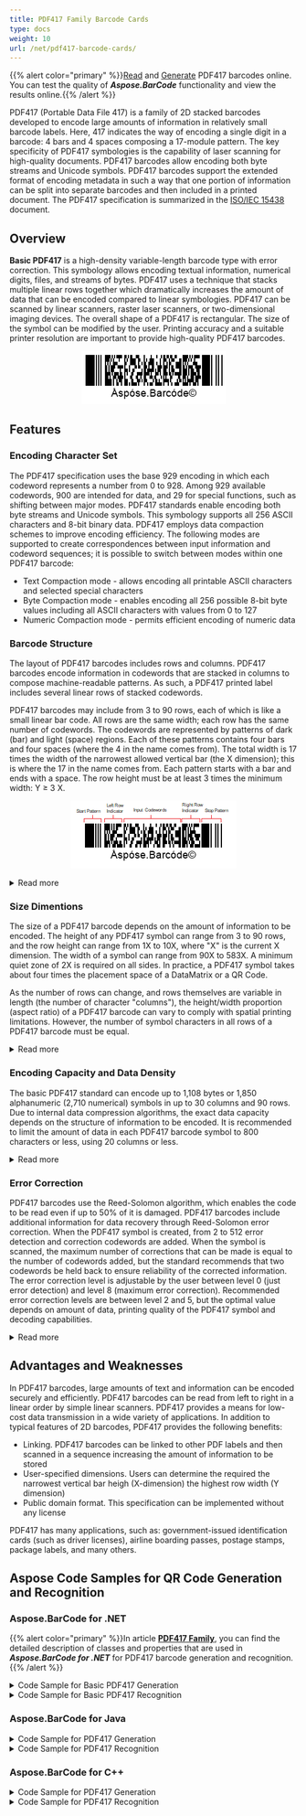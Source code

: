 ```yaml
---
title: PDF417 Family Barcode Cards
type: docs
weight: 10
url: /net/pdf417-barcode-cards/
---
```


{{% alert color="primary" %}}[Read](https://products.aspose.app/barcode/recognize/pdf417) and [Generate](https://products.aspose.app/barcode/generate/pdf417) PDF417 barcodes online. You can test the quality of ***Aspose.BarCode*** functionality and view the results online.{{% /alert %}}

PDF417 (Portable Data File 417) is a family of 2D stacked barcodes developed to encode large amounts of information in relatively small barcode labels. Here, 417 indicates the way of encoding a single digit in a barcode: 4 bars and 4 spaces composing a 17-module pattern. The key specificity of PDF417 symbologies is the capability of laser scanning for high-quality documents. PDF417 barcodes allow encoding both byte streams and Unicode symbols. PDF417 barcodes support the extended format of encoding metadata in such a way that one portion of information can be split into separate barcodes and then included in a printed document. The PDF417 specification is summarized in the [ISO/IEC 15438](https://www.iso.org/standard/43816.html) document.

## Overview
**Basic PDF417** is a high-density variable-length barcode type with error correction. This symbology allows encoding textual information, numerical digits, files, and streams of bytes. PDF417 uses a technique that stacks multiple linear rows together which dramatically increases the amount of data that can be encoded compared to linear symbologies. PDF417 can be scanned by linear scanners, raster laser scanners, or two-dimensional imaging devices. The overall shape of a PDF417 is rectangular. The size of the symbol can be modified by the user. Printing accuracy and a suitable printer resolution are important to provide high-quality PDF417 barcodes. 
  
<p align="center"><img src="pdf417basic.png"></p>

## Features
  
### Encoding Character Set
The PDF417 specification uses the base 929 encoding in which each codeword represents a number from 0 to 928. Among 929 available codewords, 900 are intended for data, and 29 for special functions, such as shifting between major modes. PDF417 standards enable encoding both byte streams and Unicode symbols. This symbology supports all 256 ASCII characters and 8-bit binary data.
PDF417 employs data compaction schemes to improve encoding efficiency. The following modes are supported to create correspondences between input information and codeword sequences; it is possible to switch between modes within one PDF417 barcode:
- Text Compaction mode - allows encoding all printable ASCII characters and selected special characters
- Byte Compaction mode - enables encoding all 256 possible 8-bit byte values including all ASCII characters with values from 0 to 127
- Numeric Compaction mode - permits efficient encoding of numeric data

### Barcode Structure
The layout of PDF417 barcodes includes rows and columns. PDF417 barcodes encode information in codewords that are stacked in columns to compose machine-readable patterns. As such, a PDF417 printed label includes several linear rows of stacked codewords.  

PDF417 barcodes may include from 3 to 90 rows, each of which is like a small linear bar code. All rows are the same width; each row has the same number of codewords. The codewords are represented by patterns of dark (bar) and light (space) regions. Each of these patterns contains four bars and four spaces (where the 4 in the name comes from). The total width is 17 times the width of the narrowest allowed vertical bar (the X dimension); this is where the 17 in the name comes from. Each pattern starts with a bar and ends with a space. The row height must be at least 3 times the minimum width: Y ≥ 3 X.

<p align="center"><img src="pdf417structureorig.png"></p>

<details>  
<summary>Read more</summary>
 
A PDF417 symbol character consists of 17 modules arranged into four bars and four spaces. The entire set of characters is divided into three mutually exclusive codeword sets (clusters). Each cluster encodes 929 supported character values (codewords) with distinct bar-space patterns so that one cluster can be clearly distinguished from another.  
  
Each row in a PDF417 barcode includes:
- Starting quiet zone
- Start pattern that defines the PDF417 format
- Left-row codeword that encodes data about the row (its number and the error correction level)
- Data codewords (from 1 to 30) that store input barcode data
- Right-row codeword that encodes additional data about the row
- Stop pattern
- Closing quiet zone
  
</details>

### Size Dimentions
The size of a PDF417 barcode depends on the amount of information to be encoded. The height of any PDF417 symbol can range from 3 to 90 rows, and the row height can range from 1X to 10X, where "X" is the current X dimension. The width of a symbol can range from 90X to 583X. A minimum quiet zone of 2X is required on all sides.
In practice, a PDF417 symbol takes about four times the placement space of a DataMatrix or a QR Code. 

As the number of rows can change, and rows themselves are variable in length (the number of character "columns"), the height/width proportion (aspect ratio) of a PDF417 barcode can vary to comply with spatial printing limitations. However, the number of symbol characters in all rows of a PDF417 barcode must be equal. 

<details>  
<summary>Read more</summary>

The X dimension is the width of the narrowest bar in a printed codeword. The Y dimension is the height of each row within a PDF417 barcode. The X dimension must be constant within a single PDF417 barcode. PDF417 labels are usually printed out with the aspect ratio that may range from 1:2 to 1:5, with 1:3 being the most widely used. Significant space can be saved as a result of decreasing the aspect ratio; however, some scanners do not support reading barcodes with aspect ratios of less than 1:3. 
  
</details>

### Encoding Capacity and Data Density
The basic PDF417 standard can encode up to 1,108 bytes or 1,850 alphanumeric (2,710 numerical) symbols in up to 30 columns and 90 rows.  
Due to internal data compression algorithms, the exact data capacity depends on the structure of information to be encoded. It is recommended to limit the amount of data in each PDF417 barcode symbol to 800 characters or less, using 20 columns or less. 

<details>  
<summary>Read more</summary>

The amount of data that can be encoded will vary depending upon the type of data, the compaction type, the error correction level chosen and the limitation of the scanner being used. For example, in the text compaction mode, the amount of compaction varies due to mode switching between different types of characters, such as between numbers, upper case, lower case and punctuation. In addition, many PDF417 scanners cannot accurately read more than 850 characters, and some scanners are limited to only 300 characters.  

</details>

### Error Correction
PDF417 barcodes use the Reed-Solomon algorithm, which enables the code to be read even if up to 50% of it is damaged. PDF417 barcodes include additional information for data recovery through Reed-Solomon error correction. When the PDF417 symbol is created, from 2 to 512 error detection and correction codewords are added. When the symbol is scanned, the maximum number of corrections that can be made is equal to the number of codewords added, but the standard recommends that two codewords be held back to ensure reliability of the corrected information. The error correction level is adjustable by the user between level 0 (just error detection) and level 8 (maximum error correction). Recommended error correction levels are between level 2 and 5, but the optimal value depends on amount of data, printing quality of the PDF417 symbol and decoding capabilities.

<details>  
<summary>Read more</summary>

Error correction identifies two types of errors: 1) rejection errors (so-called erasures) and 2) substitution errors (so-called errors). An erasure is a missing, unscanned, or unreadable character where the position of a character is known but not its value. An error is an incorrectly decoded or mislocated symbol character where both the position and value of a character is unknown.  
  
</details>

## Advantages and Weaknesses
In PDF417 barcodes, large amounts of text and information can be encoded securely and efficiently. PDF417 barcodes can be read from left to right in a linear order by simple linear scanners. PDF417 provides a means for low-cost data transmission in a wide variety of applications. In addition to typical features of 2D barcodes, PDF417 provides the following benefits:
- Linking. PDF417 barcodes can be linked to other PDF labels and then scanned in a sequence increasing the amount of information to be stored
- User-specified dimensions. Users can determine the required the narrowest vertical bar heigh (X-dimension) the highest row width (Y dimension)
- Public domain format. This specification can be implemented without any license
  
PDF417 has many applications, such as: government-issued identification cards (such as driver licenses), airline boarding passes, postage stamps, package labels, and many others. 

## Aspose Code Samples for QR Code Generation and Recognition

### Aspose.BarCode for .NET
{{% alert color="primary" %}}In article [**PDF417 Family**](/barcode/net/pdf417-and-macropdf417-barcode/), you can find the detailed description of classes and properties that are used in ***Aspose.BarCode for .NET*** for PDF417 barcode generation and recognition.{{% /alert %}}  

<details>  
<summary>Code Sample for Basic PDF417 Generation</summary>

//GENERATE
{{< highlight csharp>}}
//generate PDF417 Basic Barcode
using (BarcodeGenerator gen = new BarcodeGenerator(EncodeTypes.Pdf417, "Åspóse.Barcóde©"))
{
    gen.Parameters.Barcode.XDimension.Pixels = 2;
    //set 3 columns
    gen.Parameters.Barcode.Pdf417.Columns = 3;
    //set error level 2
    gen.Parameters.Barcode.Pdf417.Pdf417ErrorLevel = Pdf417ErrorLevel.Level2;
    gen.Save($"{path}PDF417Basic.png", BarCodeImageFormat.Png);
}
{{< /highlight >}}

</details>
  
<details>  
<summary>Code Sample for Basic PDF417 Recognition</summary>

//RECOGNIZE
{{< highlight csharp>}}
//recognize PDF417 Basic Barcode
using (BarCodeReader read = new BarCodeReader($"{path}PDF417Basic.png", DecodeType.Pdf417, DecodeType.CompactPdf417, DecodeType.MacroPdf417))
    foreach (BarCodeResult result in read.ReadBarCodes())
    {
        Console.WriteLine($"CodeType:{result.CodeTypeName}");
        Console.WriteLine($"CodeText:{result.CodeText}");
    }
{{< /highlight >}}

</details>  
  
### Aspose.BarCode for Java

<details>  
<summary>Code Sample for PDF417 Generation</summary>
</details>
  
<details>  
<summary>Code Sample for PDF417 Recognition</summary>
</details>  

### Aspose.BarCode for C++

<details>  
<summary>Code Sample for PDF417 Generation</summary>
</details>
  
<details>  
<summary>Code Sample for PDF417 Recognition</summary>
</details>  
